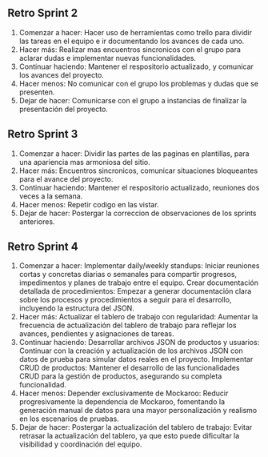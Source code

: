 
## **Retro Sprint 2**
1. Comenzar a hacer: Hacer uso de herramientas como trello para dividir las tareas en el equipo e ir documentando los avances de cada uno.
2. Hacer más: Realizar mas encuentros sincronicos con el grupo para aclarar dudas e implementar nuevas funcionalidades.
3. Continuar haciendo: Mantener el respositorio actualizado, y comunicar los avances del proyecto.
4. Hacer menos: No comunicar con el grupo los problemas y dudas que se presenten.
5. Dejar de hacer: Comunicarse con el grupo a instancias de finalizar la presentación del proyecto.

## **Retro Sprint 3**
1. Comenzar a hacer: Dividir las partes de las paginas en plantillas, para una apariencia mas armoniosa del sitio.
2. Hacer más: Encuentros sincronicos, comunicar situaciones bloqueantes para el avance del proyecto.
3. Continuar haciendo: Mantener el respositorio actualizado, reuniones dos veces a la semana.
4. Hacer menos: Repetir codigo en las vistar.
5. Dejar de hacer: Postergar la correccion de observaciones de los sprints anteriores.

## **Retro Sprint 4**
1. Comenzar a hacer:
Implementar daily/weekly standups: Iniciar reuniones cortas y concretas diarias o semanales para compartir progresos, impedimentos y planes de trabajo entre el equipo.
Crear documentación detallada de procedimientos: Empezar a generar documentación clara sobre los procesos y procedimientos a seguir para el desarrollo, incluyendo la estructura del JSON.
2. Hacer más:
Actualizar el tablero de trabajo con regularidad: Aumentar la frecuencia de actualización del tablero de trabajo para reflejar los avances, pendientes y asignaciones de tareas.
3. Continuar haciendo:
Desarrollar archivos JSON de productos y usuarios: Continuar con la creación y actualización de los archivos JSON con datos de prueba para simular datos reales en el proyecto.
Implementar CRUD de productos: Mantener el desarrollo de las funcionalidades CRUD para la gestión de productos, asegurando su completa funcionalidad.
4. Hacer menos:
Depender exclusivamente de Mockaroo: Reducir progresivamente la dependencia de Mockaroo, fomentando la generación manual de datos para una mayor personalización y realismo en los escenarios de pruebas.
5. Dejar de hacer:
Postergar la actualización del tablero de trabajo: Evitar retrasar la actualización del tablero, ya que esto puede dificultar la visibilidad y coordinación del equipo.
